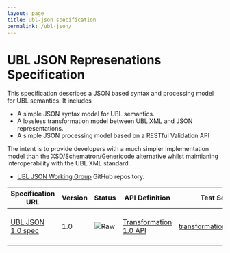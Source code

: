 ```yaml
---
layout: page
title: ubl-json specification
permalink: /ubl-json/
---
```


# UBL JSON Represenations Specification

This specification describes a JSON based syntax and processing model for UBL semantics. It includes
* A simple JSON syntax model for UBL semantics.
* A lossless transformation model between UBL XML and JSON representations.
* A simple JSON processing model based on a RESTful Validation API

The intent is to provide developers with a much simpler implementation model than the XSD/Schematron/Genericode alternative whilst maintianing interoperability with the UBL XML standard..

* [UBL JSON Working Group](https://github.com/ausdigital/ubl-json) GitHub repository.

| Specification URL | Version | Status | API Definition | Test Service | Issues List |
| ----------------- | ------  | ------ | -------------- | ------------ | -------- |
| [UBL JSON 1.0 spec](http://ubl-json.readthedocs.io/) | 1.0 | ![Raw](http://rfc.unprotocols.org/spec:2/COSS/raw.svg) | [Transformation 1.0 API](https://swaggerhub.com/api/ausdigital/transformation/1.0) | [transformation.testpoint.io](http://testpoint.io/btransformation.html)  | [ubl-json 1.0 Issues](https://github.com/ausdigital/ubl-json/issues)  |

